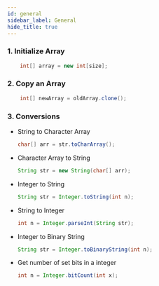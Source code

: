 ```yaml
---
id: general
sidebar_label: General
hide_title: true
---
```


### 1. Initialize Array
```java
    int[] array = new int[size];
```

### 2. Copy an Array
```java
    int[] newArray = oldArray.clone();
```

### 3. Conversions
- String to Character Array
    ```java
    char[] arr = str.toCharArray();
    ```
- Character Array to String
    ```java
    String str = new String(char[] arr);
    ```
- Integer to String
    ```java
    String str = Integer.toString(int n);
    ```
- String to Integer
    ```java
    int n = Integer.parseInt(String str);
    ```
- Integer to Binary String
    ```java
    String str = Integer.toBinaryString(int n);
- Get number of set bits in a integer
    ```java
    int n = Integer.bitCount(int x);
    ```
    
    
